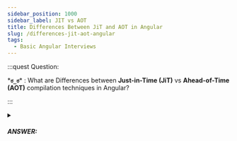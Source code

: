 ```yaml
---
sidebar_position: 1000
sidebar_label: JIT vs AOT
title: Differences Between JiT and AOT in Angular
slug: /differences-jit-aot-angular
tags:
  - Basic Angular Interviews
---
```


:::quest Question:

\***`ಠ_ಠ`**\* : 
What are Differences between **Just-in-Time (JiT)** vs **Ahead-of-Time (AOT)** compilation techniques in Angular?

:::

<details>
  <summary><h5>ANSWER:</h5></summary>

  \***`◔̯◔`**\* : 
  - **AOT** refers to Ahead-of-time compilation, ***compiled at build time*** before the application runing in a browser.
  - **JIT**: Just-in-time compilation, where code is ***compiled at run time*** just before it is run in the browser.

| JIT                                           | AOT                                              |
|-----------------------------------------------|--------------------------------------------------|
| `ng build && ng serve`                        | `ng build --aot && ng serve --aot`               |
| Compiled in the browser (run time)            | Compiled by command line on machine (build time) |
| Each file compiled & loaded separately        | All code compiled together                       |
| Used for local development                    | Used for production builds                       |

</details>
